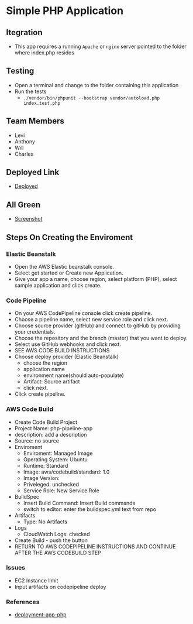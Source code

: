 # Simple PHP Application

## Itegration 
- This app requires a running `Apache` or `nginx` server pointed to the folder where index.php resides

## Testing
- Open a terminal and change to the folder containing this application
- Run the tests
  - `./vendor/bin/phpunit --bootstrap vendor/autoload.php index.test.php`

## Team Members
- Levi
- Anthony
- Will
- Charles

## Deployed Link
- [Deployed](http://deploymentappphp-env.tbujpmnwaa.us-west-2.elasticbeanstalk.com)

## All Green
- [Screenshot](https://github.com/Antberry/deployment-app-php/blob/master/Screen%20Shot%202019-07-17%20at%2011.59.14%20AM.png)

## Steps On Creating the Enviroment

### Elastic Beanstalk
- Open the AWS Elastic beanstalk console.
- Select get started or Create new Application.
- Give your app a name, choose region, select platform (PHP), select sample application and click create.

### Code Pipeline
- On your AWS CodePipeline console click create pipeline.
- Choose a pipeline name, select new service role and click next.
- Choose source provider (gitHub) and connect to gitHub by providing your credentials.
- Choose the repository and the branch (master) that you want to deploy.
- Select use GitHub webhooks and click next.
- SEE AWS CODE BUILD INSTRUCTIONS
- Choose deploy provider (Elastic Beanstalk)
  - choose the region
  - application name
  - environment name(should auto-populate)
  - Artifact: Source artifact
  - click next.
- Click create pipeline.

### AWS Code Build
- Create Code Build Project
- Project Name: php-pipeline-app
- description: add a description
- Source: no source
- Enviroment
  - Enviroment: Managed Image
  - Operating System: Ubuntu
  - Runtime: Standard
  - Image: aws/codebuild/standard: 1.0
  - Image Version:
  - Priveleged: unchecked
  - Service Role: New Service Role
- BuildSpec
  - Insert Build Command: Insert Build commands
  - switch to editor: enter the buildspec.yml text from repo
- Artifacts
  - Type: No Artifacts
- Logs
  - CloudWatch Logs: checked
- Create Build - push the button
- RETURN TO AWS CODEPIPELINE INSTRUCTIONS AND CONTINUE AFTER THE AWS CODEBUILD STEP

### Issues
- EC2 Instance limit
- Input artifacts on codepipeline deploy

### References
- [deployment-app-php](https://github.com/sadhikari07/deployment-app-php) 


